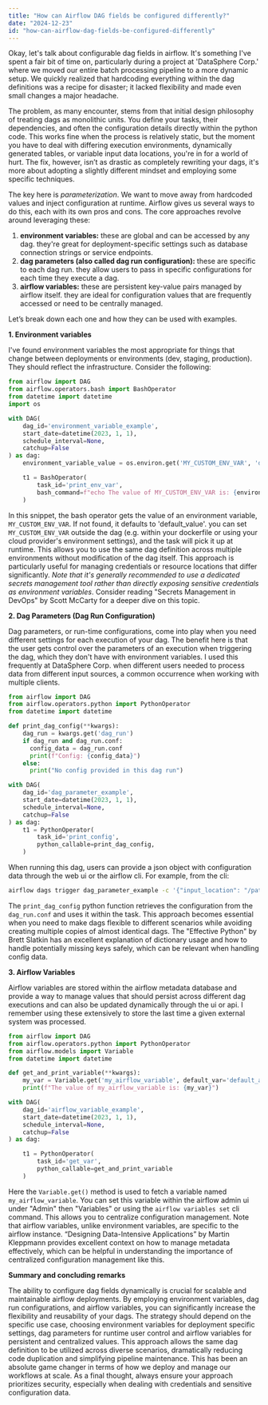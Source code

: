 ```yaml
---
title: "How can Airflow DAG fields be configured differently?"
date: "2024-12-23"
id: "how-can-airflow-dag-fields-be-configured-differently"
---
```


Okay, let's talk about configurable dag fields in airflow. It's something I've spent a fair bit of time on, particularly during a project at 'DataSphere Corp.' where we moved our entire batch processing pipeline to a more dynamic setup. We quickly realized that hardcoding everything within the dag definitions was a recipe for disaster; it lacked flexibility and made even small changes a major headache.

The problem, as many encounter, stems from that initial design philosophy of treating dags as monolithic units. You define your tasks, their dependencies, and often the configuration details directly within the python code. This works fine when the process is relatively static, but the moment you have to deal with differing execution environments, dynamically generated tables, or variable input data locations, you're in for a world of hurt. The fix, however, isn’t as drastic as completely rewriting your dags, it's more about adopting a slightly different mindset and employing some specific techniques.

The key here is *parameterization*. We want to move away from hardcoded values and inject configuration at runtime. Airflow gives us several ways to do this, each with its own pros and cons. The core approaches revolve around leveraging these:

1. **environment variables:** these are global and can be accessed by any dag. they're great for deployment-specific settings such as database connection strings or service endpoints.
2. **dag parameters (also called dag run configuration):** these are specific to each dag run. they allow users to pass in specific configurations for each time they execute a dag.
3. **airflow variables:** these are persistent key-value pairs managed by airflow itself. they are ideal for configuration values that are frequently accessed or need to be centrally managed.

Let’s break down each one and how they can be used with examples.

**1. Environment variables**

I've found environment variables the most appropriate for things that change between deployments or environments (dev, staging, production). They should reflect the infrastructure. Consider the following:

```python
from airflow import DAG
from airflow.operators.bash import BashOperator
from datetime import datetime
import os

with DAG(
    dag_id='environment_variable_example',
    start_date=datetime(2023, 1, 1),
    schedule_interval=None,
    catchup=False
) as dag:
    environment_variable_value = os.environ.get('MY_CUSTOM_ENV_VAR', 'default_value')

    t1 = BashOperator(
        task_id='print_env_var',
        bash_command=f"echo The value of MY_CUSTOM_ENV_VAR is: {environment_variable_value}"
    )
```

In this snippet, the bash operator gets the value of an environment variable, `MY_CUSTOM_ENV_VAR`. If not found, it defaults to 'default_value'. you can set `MY_CUSTOM_ENV_VAR` outside the dag (e.g. within your dockerfile or using your cloud provider's environment settings), and the task will pick it up at runtime. This allows you to use the same dag definition across multiple environments without modification of the dag itself. This approach is particularly useful for managing credentials or resource locations that differ significantly. *Note that it's generally recommended to use a dedicated secrets management tool rather than directly exposing sensitive credentials as environment variables*. Consider reading "Secrets Management in DevOps" by Scott McCarty for a deeper dive on this topic.

**2. Dag Parameters (Dag Run Configuration)**

Dag parameters, or run-time configurations, come into play when you need different settings for each execution of your dag. The benefit here is that the user gets control over the parameters of an execution when triggering the dag, which they don't have with environment variables. I used this frequently at DataSphere Corp. when different users needed to process data from different input sources, a common occurrence when working with multiple clients.

```python
from airflow import DAG
from airflow.operators.python import PythonOperator
from datetime import datetime

def print_dag_config(**kwargs):
    dag_run = kwargs.get('dag_run')
    if dag_run and dag_run.conf:
      config_data = dag_run.conf
      print(f"Config: {config_data}")
    else:
      print("No config provided in this dag run")

with DAG(
    dag_id='dag_parameter_example',
    start_date=datetime(2023, 1, 1),
    schedule_interval=None,
    catchup=False
) as dag:
    t1 = PythonOperator(
        task_id='print_config',
        python_callable=print_dag_config,
    )
```

When running this dag, users can provide a json object with configuration data through the web ui or the airflow cli. For example, from the cli:

```bash
airflow dags trigger dag_parameter_example -c '{"input_location": "/path/to/my/data", "output_table": "my_output_table"}'
```

The `print_dag_config` python function retrieves the configuration from the `dag_run.conf` and uses it within the task. This approach becomes essential when you need to make dags flexible to different scenarios while avoiding creating multiple copies of almost identical dags. The "Effective Python" by Brett Slatkin has an excellent explanation of dictionary usage and how to handle potentially missing keys safely, which can be relevant when handling config data.

**3. Airflow Variables**

Airflow variables are stored within the airflow metadata database and provide a way to manage values that should persist across different dag executions and can also be updated dynamically through the ui or api. I remember using these extensively to store the last time a given external system was processed.

```python
from airflow import DAG
from airflow.operators.python import PythonOperator
from airflow.models import Variable
from datetime import datetime

def get_and_print_variable(**kwargs):
    my_var = Variable.get('my_airflow_variable', default_var='default_airflow_value')
    print(f"The value of my_airflow_variable is: {my_var}")

with DAG(
    dag_id='airflow_variable_example',
    start_date=datetime(2023, 1, 1),
    schedule_interval=None,
    catchup=False
) as dag:

    t1 = PythonOperator(
        task_id='get_var',
        python_callable=get_and_print_variable
    )
```

Here the `Variable.get()` method is used to fetch a variable named `my_airflow_variable`. You can set this variable within the airflow admin ui under "Admin" then "Variables" or using the `airflow variables set` cli command. This allows you to centralize configuration management. Note that airflow variables, unlike environment variables, are specific to the airflow instance. “Designing Data-Intensive Applications” by Martin Kleppmann provides excellent context on how to manage metadata effectively, which can be helpful in understanding the importance of centralized configuration management like this.

**Summary and concluding remarks**

The ability to configure dag fields dynamically is crucial for scalable and maintainable airflow deployments. By employing environment variables, dag run configurations, and airflow variables, you can significantly increase the flexibility and reusability of your dags. The strategy should depend on the specific use case, choosing environment variables for deployment specific settings, dag parameters for runtime user control and airflow variables for persistent and centralized values. This approach allows the same dag definition to be utilized across diverse scenarios, dramatically reducing code duplication and simplifying pipeline maintenance. This has been an absolute game changer in terms of how we deploy and manage our workflows at scale. As a final thought, always ensure your approach prioritizes security, especially when dealing with credentials and sensitive configuration data.
